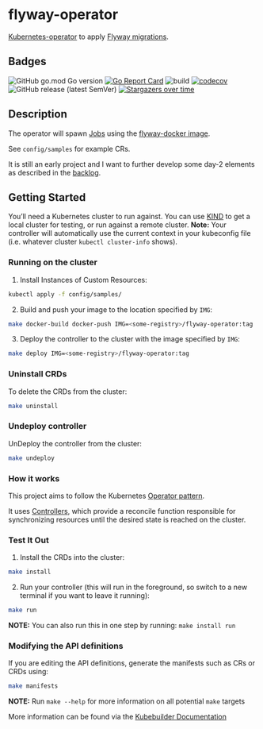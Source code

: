 # flyway-operator
[Kubernetes-operator](https://kubernetes.io/docs/concepts/extend-kubernetes/operator/) to apply [Flyway migrations](https://flywaydb.org/).


## Badges
![GitHub go.mod Go version](https://img.shields.io/github/go-mod/go-version/davidkarlsen/flyway-operator)
[![Go Report Card](https://goreportcard.com/badge/github.com/davidkarlsen/flyway-operator)](https://goreportcard.com/report/github.com/davidkarlsen/flyway-operator)
![build](https://github.com/davidkarlsen/flyway-operator/workflows/build/badge.svg?branch=main)
[![codecov](https://codecov.io/gh/davidkarlsen/flyway-operator/branch/main/graph/badge.svg)](https://codecov.io/gh/davidkarlsen/flyway-operator)
![GitHub release (latest SemVer)](https://img.shields.io/github/v/release/davidkarlsen/flyway-operator?sort=semver)
[![Stargazers over time](https://starchart.cc/davidkarlsen/flyway-operator.svg)](https://starchart.cc/davidkarlsen/flyway-operator)


## Description
The operator will spawn [Jobs](https://kubernetes.io/docs/concepts/workloads/controllers/job/) using the
[flyway-docker image](https://hub.docker.com/r/flyway/flyway).

See `config/samples` for example CRs.

It is still an early project and I want to further develop some day-2 elements as described in the [backlog](https://github.com/davidkarlsen/flyway-operator/issues?q=is%3Aissue+is%3Aopen+label%3Aenhancement).

## Getting Started
You’ll need a Kubernetes cluster to run against. You can use [KIND](https://sigs.k8s.io/kind) to get a local cluster for testing, or run against a remote cluster.
**Note:** Your controller will automatically use the current context in your kubeconfig file (i.e. whatever cluster `kubectl cluster-info` shows).

### Running on the cluster
1. Install Instances of Custom Resources:

```sh
kubectl apply -f config/samples/
```

2. Build and push your image to the location specified by `IMG`:

```sh
make docker-build docker-push IMG=<some-registry>/flyway-operator:tag
```

3. Deploy the controller to the cluster with the image specified by `IMG`:

```sh
make deploy IMG=<some-registry>/flyway-operator:tag
```

### Uninstall CRDs
To delete the CRDs from the cluster:

```sh
make uninstall
```

### Undeploy controller
UnDeploy the controller from the cluster:

```sh
make undeploy
```

### How it works
This project aims to follow the Kubernetes [Operator pattern](https://kubernetes.io/docs/concepts/extend-kubernetes/operator/).

It uses [Controllers](https://kubernetes.io/docs/concepts/architecture/controller/),
which provide a reconcile function responsible for synchronizing resources until the desired state is reached on the cluster.

### Test It Out
1. Install the CRDs into the cluster:

```sh
make install
```

2. Run your controller (this will run in the foreground, so switch to a new terminal if you want to leave it running):

```sh
make run
```

**NOTE:** You can also run this in one step by running: `make install run`

### Modifying the API definitions
If you are editing the API definitions, generate the manifests such as CRs or CRDs using:

```sh
make manifests
```

**NOTE:** Run `make --help` for more information on all potential `make` targets

More information can be found via the [Kubebuilder Documentation](https://book.kubebuilder.io/introduction.html)
